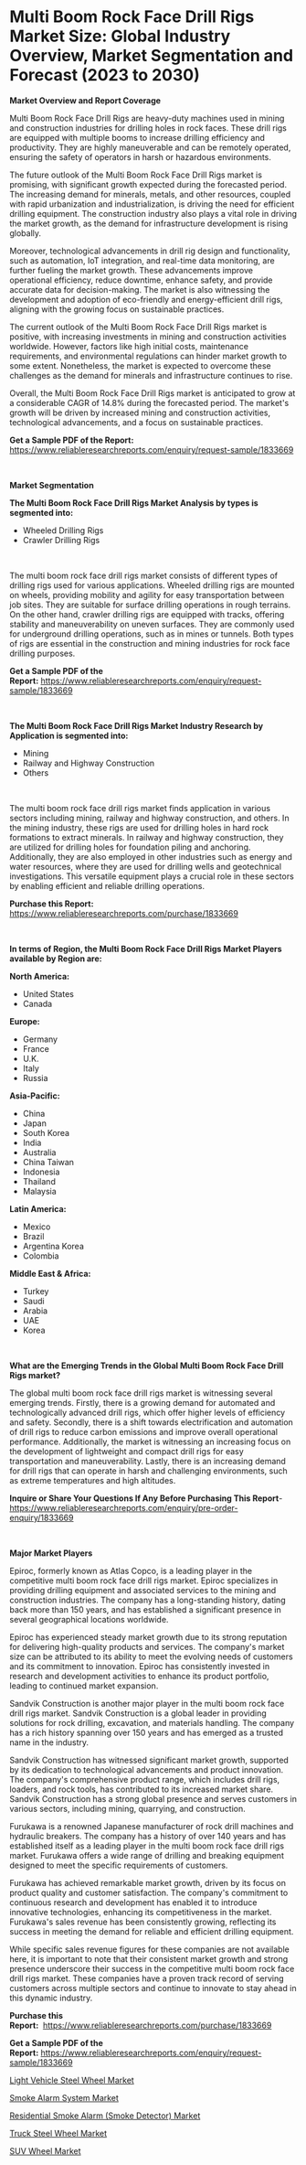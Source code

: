<p><h1>Multi Boom Rock Face Drill Rigs Market Size: Global Industry Overview, Market Segmentation and Forecast (2023 to 2030)</h1></p><p><strong>Market Overview and Report Coverage</strong></p>
<p><p>Multi Boom Rock Face Drill Rigs are heavy-duty machines used in mining and construction industries for drilling holes in rock faces. These drill rigs are equipped with multiple booms to increase drilling efficiency and productivity. They are highly maneuverable and can be remotely operated, ensuring the safety of operators in harsh or hazardous environments.</p><p>The future outlook of the Multi Boom Rock Face Drill Rigs market is promising, with significant growth expected during the forecasted period. The increasing demand for minerals, metals, and other resources, coupled with rapid urbanization and industrialization, is driving the need for efficient drilling equipment. The construction industry also plays a vital role in driving the market growth, as the demand for infrastructure development is rising globally.</p><p>Moreover, technological advancements in drill rig design and functionality, such as automation, IoT integration, and real-time data monitoring, are further fueling the market growth. These advancements improve operational efficiency, reduce downtime, enhance safety, and provide accurate data for decision-making. The market is also witnessing the development and adoption of eco-friendly and energy-efficient drill rigs, aligning with the growing focus on sustainable practices.</p><p>The current outlook of the Multi Boom Rock Face Drill Rigs market is positive, with increasing investments in mining and construction activities worldwide. However, factors like high initial costs, maintenance requirements, and environmental regulations can hinder market growth to some extent. Nonetheless, the market is expected to overcome these challenges as the demand for minerals and infrastructure continues to rise.</p><p>Overall, the Multi Boom Rock Face Drill Rigs market is anticipated to grow at a considerable CAGR of 14.8% during the forecasted period. The market's growth will be driven by increased mining and construction activities, technological advancements, and a focus on sustainable practices.</p></p>
<p><strong>Get a Sample PDF of the Report:</strong> <a href="https://www.reliableresearchreports.com/enquiry/request-sample/1833669">https://www.reliableresearchreports.com/enquiry/request-sample/1833669</a></p>
<p>&nbsp;</p>
<p><strong>Market Segmentation</strong></p>
<p><strong>The Multi Boom Rock Face Drill Rigs Market Analysis by types is segmented into:</strong></p>
<p><ul><li>Wheeled Drilling Rigs</li><li>Crawler Drilling Rigs</li></ul></p>
<p>&nbsp;</p>
<p><p>The multi boom rock face drill rigs market consists of different types of drilling rigs used for various applications. Wheeled drilling rigs are mounted on wheels, providing mobility and agility for easy transportation between job sites. They are suitable for surface drilling operations in rough terrains. On the other hand, crawler drilling rigs are equipped with tracks, offering stability and maneuverability on uneven surfaces. They are commonly used for underground drilling operations, such as in mines or tunnels. Both types of rigs are essential in the construction and mining industries for rock face drilling purposes.</p></p>
<p><strong>Get a Sample PDF of the Report:</strong>&nbsp;<a href="https://www.reliableresearchreports.com/enquiry/request-sample/1833669">https://www.reliableresearchreports.com/enquiry/request-sample/1833669</a></p>
<p>&nbsp;</p>
<p><strong>The Multi Boom Rock Face Drill Rigs Market Industry Research by Application is segmented into:</strong></p>
<p><ul><li>Mining</li><li>Railway and Highway Construction</li><li>Others</li></ul></p>
<p>&nbsp;</p>
<p><p>The multi boom rock face drill rigs market finds application in various sectors including mining, railway and highway construction, and others. In the mining industry, these rigs are used for drilling holes in hard rock formations to extract minerals. In railway and highway construction, they are utilized for drilling holes for foundation piling and anchoring. Additionally, they are also employed in other industries such as energy and water resources, where they are used for drilling wells and geotechnical investigations. This versatile equipment plays a crucial role in these sectors by enabling efficient and reliable drilling operations.</p></p>
<p><strong>Purchase this Report:</strong>&nbsp; <a href="https://www.reliableresearchreports.com/purchase/1833669">https://www.reliableresearchreports.com/purchase/1833669</a></p>
<p>&nbsp;</p>
<p><strong>In terms of Region, the Multi Boom Rock Face Drill Rigs Market Players available by Region are:</strong></p>
<p>
    <p> <strong> North America: </strong>
        <ul>
            <li>United States</li>
            <li>Canada</li>
        </ul>
        </p> 
    <p> <strong> Europe: </strong>
        <ul>
            <li>Germany</li>
            <li>France</li>
            <li>U.K.</li>
            <li>Italy</li>
            <li>Russia</li>
        </ul>
        </p> 
    <p> <strong> Asia-Pacific: </strong>
        <ul>
            <li>China</li>
            <li>Japan</li>
            <li>South Korea</li>
            <li>India</li>
            <li>Australia</li>
            <li>China Taiwan</li>
            <li>Indonesia</li>
            <li>Thailand</li>
            <li>Malaysia</li>
        </ul>
        </p> 
    <p> <strong> Latin America: </strong>
        <ul>
            <li>Mexico</li>
            <li>Brazil</li>
            <li>Argentina Korea</li>
            <li>Colombia</li>
        </ul>
        </p> 
    <p> <strong> Middle East & Africa: </strong>
        <ul>
            <li>Turkey</li>
            <li>Saudi</li>
            <li>Arabia</li>
            <li>UAE</li>
            <li>Korea</li>
        </ul>
    </p>
    </p>
<p>&nbsp;</p>
<p><strong>What are the Emerging Trends in the Global Multi Boom Rock Face Drill Rigs market?</strong></p>
<p><p>The global multi boom rock face drill rigs market is witnessing several emerging trends. Firstly, there is a growing demand for automated and technologically advanced drill rigs, which offer higher levels of efficiency and safety. Secondly, there is a shift towards electrification and automation of drill rigs to reduce carbon emissions and improve overall operational performance. Additionally, the market is witnessing an increasing focus on the development of lightweight and compact drill rigs for easy transportation and maneuverability. Lastly, there is an increasing demand for drill rigs that can operate in harsh and challenging environments, such as extreme temperatures and high altitudes.</p></p>
<p><strong>Inquire or Share Your Questions If Any Before Purchasing This Report</strong>- <a href="https://www.reliableresearchreports.com/enquiry/pre-order-enquiry/1833669">https://www.reliableresearchreports.com/enquiry/pre-order-enquiry/1833669</a></p>
<p>&nbsp;</p>
<p><strong>Major Market Players</strong></p>
<p><p>Epiroc, formerly known as Atlas Copco, is a leading player in the competitive multi boom rock face drill rigs market. Epiroc specializes in providing drilling equipment and associated services to the mining and construction industries. The company has a long-standing history, dating back more than 150 years, and has established a significant presence in several geographical locations worldwide.</p><p>Epiroc has experienced steady market growth due to its strong reputation for delivering high-quality products and services. The company's market size can be attributed to its ability to meet the evolving needs of customers and its commitment to innovation. Epiroc has consistently invested in research and development activities to enhance its product portfolio, leading to continued market expansion.</p><p>Sandvik Construction is another major player in the multi boom rock face drill rigs market. Sandvik Construction is a global leader in providing solutions for rock drilling, excavation, and materials handling. The company has a rich history spanning over 150 years and has emerged as a trusted name in the industry.</p><p>Sandvik Construction has witnessed significant market growth, supported by its dedication to technological advancements and product innovation. The company's comprehensive product range, which includes drill rigs, loaders, and rock tools, has contributed to its increased market share. Sandvik Construction has a strong global presence and serves customers in various sectors, including mining, quarrying, and construction.</p><p>Furukawa is a renowned Japanese manufacturer of rock drill machines and hydraulic breakers. The company has a history of over 140 years and has established itself as a leading player in the multi boom rock face drill rigs market. Furukawa offers a wide range of drilling and breaking equipment designed to meet the specific requirements of customers.</p><p>Furukawa has achieved remarkable market growth, driven by its focus on product quality and customer satisfaction. The company's commitment to continuous research and development has enabled it to introduce innovative technologies, enhancing its competitiveness in the market. Furukawa's sales revenue has been consistently growing, reflecting its success in meeting the demand for reliable and efficient drilling equipment.</p><p>While specific sales revenue figures for these companies are not available here, it is important to note that their consistent market growth and strong presence underscore their success in the competitive multi boom rock face drill rigs market. These companies have a proven track record of serving customers across multiple sectors and continue to innovate to stay ahead in this dynamic industry.</p></p>
<p><strong>Purchase this Report:</strong>&nbsp;&nbsp;<a href="https://www.reliableresearchreports.com/purchase/1833669">https://www.reliableresearchreports.com/purchase/1833669</a></p>
<p></p>
<p><strong>Get a Sample PDF of the Report:</strong>&nbsp;<a href="https://www.reliableresearchreports.com/enquiry/request-sample/1833669">https://www.reliableresearchreports.com/enquiry/request-sample/1833669</a></p>
<p><p><a href="https://www.linkedin.com/pulse/light-vehicle-steel-wheel-market-share-amp-new-trends-analysis/">Light Vehicle Steel Wheel Market</a></p><p><a href="https://medium.com/@chiragreportprime/smoke-alarm-system-market-trends-and-market-analysis-forecasted-for-period-2023-2030-fb3f11766447">Smoke Alarm System Market</a></p><p><a href="https://medium.com/@sainreportprime/residential-smoke-alarm-smoke-detector-market-size-and-market-trends-complete-industry-overview-9a0c2db3f6b0">Residential Smoke Alarm (Smoke Detector) Market</a></p><p><a href="https://www.linkedin.com/pulse/truck-steel-wheel-market-research-report-unlocks-analysis/">Truck Steel Wheel Market</a></p><p><a href="https://www.linkedin.com/pulse/decoding-suv-wheel-market-deep-dive-latest-trends-segmentation/">SUV Wheel Market</a></p></p>